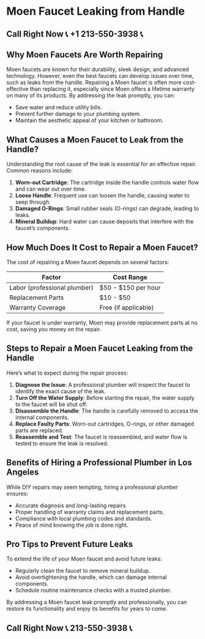 # Moen Faucet Leaking from Handle  

## Call Right Now 📞 +1 213-550-3938 📞

## Why Moen Faucets Are Worth Repairing  
Moen faucets are known for their durability, sleek design, and advanced technology. However, even the best faucets can develop issues over time, such as leaks from the handle. Repairing a Moen faucet is often more cost-effective than replacing it, especially since Moen offers a lifetime warranty on many of its products. By addressing the leak promptly, you can:  
- Save water and reduce utility bills.  
- Prevent further damage to your plumbing system.  
- Maintain the aesthetic appeal of your kitchen or bathroom.  

## What Causes a Moen Faucet to Leak from the Handle?  
Understanding the root cause of the leak is essential for an effective repair. Common reasons include:  
1. **Worn-out Cartridge**: The cartridge inside the handle controls water flow and can wear out over time.  
2. **Loose Handle**: Frequent use can loosen the handle, causing water to seep through.  
3. **Damaged O-Rings**: Small rubber seals (O-rings) can degrade, leading to leaks.  
4. **Mineral Buildup**: Hard water can cause deposits that interfere with the faucet’s components.  

## How Much Does It Cost to Repair a Moen Faucet?  
The cost of repairing a Moen faucet depends on several factors:  

| **Factor**               | **Cost Range**         |  
|--------------------------|------------------------|  
| Labor (professional plumber) | $50 - $150 per hour    |  
| Replacement Parts        | $10 - $50             |  
| Warranty Coverage         | Free (if applicable)  |  

If your faucet is under warranty, Moen may provide replacement parts at no cost, saving you money on the repair.  

## Steps to Repair a Moen Faucet Leaking from the Handle  
Here’s what to expect during the repair process:  

1. **Diagnose the Issue**: A professional plumber will inspect the faucet to identify the exact cause of the leak.  
2. **Turn Off the Water Supply**: Before starting the repair, the water supply to the faucet will be shut off.  
3. **Disassemble the Handle**: The handle is carefully removed to access the internal components.  
4. **Replace Faulty Parts**: Worn-out cartridges, O-rings, or other damaged parts are replaced.  
5. **Reassemble and Test**: The faucet is reassembled, and water flow is tested to ensure the leak is resolved.  

## Benefits of Hiring a Professional Plumber in Los Angeles  
While DIY repairs may seem tempting, hiring a professional plumber ensures:  
- Accurate diagnosis and long-lasting repairs.  
- Proper handling of warranty claims and replacement parts.  
- Compliance with local plumbing codes and standards.  
- Peace of mind knowing the job is done right.  

## Pro Tips to Prevent Future Leaks  
To extend the life of your Moen faucet and avoid future leaks:  
- Regularly clean the faucet to remove mineral buildup.  
- Avoid overtightening the handle, which can damage internal components.  
- Schedule routine maintenance checks with a trusted plumber.  

By addressing a Moen faucet leak promptly and professionally, you can restore its functionality and enjoy its benefits for years to come.
## Call Right Now 📞 213-550-3938 📞
